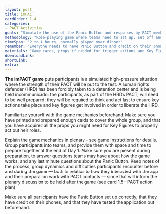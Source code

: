 ```yaml
---
layout: post
title: imPACT
cardOrder: 1-4
categories:
- PACT Activities
goals: "Simulate the use of the Panic Button and responses by PACT members."
methodology: "Role-playing game where teams need to set up, set off and respond to the Panic Button."
timeSpan: "2 to 4 hours, normally played over dinner"
remember: "Everyone needs to have Panic Button and credit on their phones."
materials: "Game cards, props if needed for trigger actions and Key Figures"
downloadLink:
shortLink:
extra:
---
```

**The imPACT game** puts participants in a simulated high-pressure situation where the strength of their PACT will be put to the test. A human rights defender (HRD) has been forcibly taken to a detention center and is being held incommunicado: the participants, as part of the HRD’s PACT, will need to be well prepared: they will be required to think and act fast to ensure key actions take place and key figures get involved in order to liberate the HRD.

Familiarize yourself with the game mechanics beforehand. Make sure you have printed and prepared enough cards to cover the whole group, and that you have acquired all the props you might need for Key Figures to properly act out heir roles.

Explain the game mechanics in plenary - see game instructions for details. Group participants into teams, and provide them with space and time to prepare together at the end of Day 1. Make sure you are present during preparation, to answer questions teams may have about how the game works, and any last minute questions about the Panic Button. Keep notes of the process, group dynamics and difficulties participants encounter before and during the game — both in relation to how they interacted with the app and their preparation work with PACT contacts — since that will inform the plenary discussion to be held after the game (see card 1.5 - PACT action plan)

Make sure all participants have the Panic Button set up correctly, that they have credit on their phones, and that they have tested the application out beforehand.
